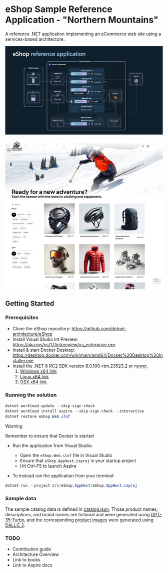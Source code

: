 # eShop Sample Reference Application - "Northern Mountains"

A reference .NET application implementing an eCommerce web site using a services-based architecture.

![eShop Reference Application architecture diagram](img/eshop_architecture.png)

![eShop homepage screenshot](img/eshop_homepage.png)


<!-- ## Build Status (GitHub Actions)

| Image | Status | Image | Status |
| ------------- | ------------- | ------------- | ------------- |
| Web Status |  [![Web Status](https://github.com/dotnet-architecture/eshop/workflows/webstatus/badge.svg?branch=dev)](https://github.com/dotnet-architecture/eshop/actions?query=workflow%3Awebstatus) | Shopping Aggregator (Web) | [![Web Shopping Aggregator](https://github.com/dotnet-architecture/eshop/workflows/webshoppingagg/badge.svg)](https://github.com/dotnet-architecture/eshop/actions?query=workflow%3Awebshoppingagg) |
| Basket API | [![Basket API](https://github.com/dotnet-architecture/eshop/workflows/basket-api/badge.svg?branch=dev)](https://github.com/dotnet-architecture/eshop/actions?query=workflow%3Abasket-api) | Shopping Aggregator (Mobile) | [![Mobile Shopping Aggregator](https://github.com/dotnet-architecture/eshop/workflows/mobileshoppingagg/badge.svg?branch=dev)](https://github.com/dotnet-architecture/eshop/actions?query=workflow%3Amobileshoppingagg) |
| Catalog API | [![Catalog API](https://github.com/dotnet-architecture/eshop/workflows/catalog-api/badge.svg)](https://github.com/dotnet-architecture/eshop/actions?query=workflow%3Acatalog-api) | Web Client (MVC) | [![WebMVC Client](https://github.com/dotnet-architecture/eshop/workflows/webmvc/badge.svg?branch=dev)](https://github.com/dotnet-architecture/eshop/actions?query=workflow%3Awebmvc) |
|Identity API | [![Identity API](https://github.com/dotnet-architecture/eshop/workflows/identity-api/badge.svg?branch=dev)](https://github.com/dotnet-architecture/eshop/actions?query=workflow%3Aidentity-api) | Web Client (SPA) | [![WebSPA Client](https://github.com/dotnet-architecture/eshop/workflows/webspa/badge.svg?branch=dev)](https://github.com/dotnet-architecture/eshop/actions?query=workflow%3Awebspa) |
| Ordering API | [![Ordering API](https://github.com/dotnet-architecture/eshop/workflows/ordering-api/badge.svg?branch=dev)](https://github.com/dotnet-architecture/eshop/actions?query=workflow%3Aordering-api) | Webhooks Client | [![Webhooks demo client](https://github.com/dotnet-architecture/eshop/workflows/webhooks-client/badge.svg)](https://github.com/dotnet-architecture/eshop/actions?query=workflow%3Awebhooks-client) |
| Payment API | [![Payment API](https://github.com/dotnet-architecture/eshop/workflows/payment-api/badge.svg?branch=dev)](https://github.com/dotnet-architecture/eshop/actions?query=workflow%3Apayment-api) | Ordering SignalR | [![Ordering SignalR](https://github.com/dotnet-architecture/eshop/workflows/ordering-signalrhub/badge.svg)](https://github.com/dotnet-architecture/eshop/actions?query=workflow%3Aordering-signalrhub) | | -->


## Getting Started

### Prerequisites

* Clone the eShop repository: https://github.com/dotnet-architecture/eShop
* Install Visual Studio Int Preview: https://aka.ms/vs/17/intpreview/vs_enterprise.exe
* Install & start Docker Desktop:  https://desktop.docker.com/win/main/amd64/Docker%20Desktop%20Installer.exe
* Install the .NET 8 RC2 SDK version 8.0.100-rtm.23523.2 or [newer](https://github.com/dotnet/installer#table).
   1. [Windows x64 link](https://dotnetbuilds.azureedge.net/public/Sdk/8.0.100-rtm.23523.2/dotnet-sdk-8.0.100-rtm.23523.2-win-x64.exe)
   2. [Linux x64 link](https://dotnetbuilds.azureedge.net/public/Sdk/8.0.100-rtm.23523.2/dotnet-sdk-8.0.100-rtm.23523.2-linux-x64.tar.gz )
   3. [OSX x64 link](https://dotnetbuilds.azureedge.net/public/Sdk/8.0.100-rtm.23523.2/dotnet-sdk-8.0.100-rtm.23523.2-osx-x64.tar.gz)

### Running the solution

```powershell
dotnet workload update --skip-sign-check
dotnet workload install aspire --skip-sign-check --interactive
dotnet restore eShop.Web.slnf
```

> [!WARNING]
> Remember to ensure that Docker is started

* Run the application from Visual Studio:
	* Open the `eShop.Web.slnf` file in Visual Studio
	* Ensure that `eShop.AppHost.csproj` is your startup project
	* Hit Ctrl-F5 to launch Aspire

* To instead run the application from your terminal:

```powershell
dotnet run --project src/eShop.AppHost/eShop.AppHost.csproj
```

### Sample data

The sample catalog data is defined in [catalog.json](https://github.com/dotnet/eShop/blob/main/src/Catalog.API/Setup/catalog.json). Those product names, descriptions, and brand names are fictional and were generated using [GPT-35-Turbo](https://learn.microsoft.com/en-us/azure/ai-services/openai/how-to/chatgpt), and the corresponding [product images](https://github.com/dotnet/eShop/tree/main/src/Catalog.API/Pics) were generated using [DALL·E 3](https://openai.com/dall-e-3).

### TODO
- Contribution guide
- Architecture Overview
- Link to books
- Link to Aspire docs
